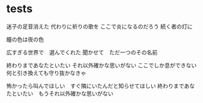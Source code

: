 # tests

迷子の足音消えた
代わりに祈りの歌を
ここで炎になるのだろう
続く者の灯に

瞳の色は夜の色

広すぎる世界で　選んでくれた
聞かせて　ただ一つのその名前

終わりまであなたといたい
それ以外確かな思いがない
ここでしか息ができない
何と引き換えても守り抜かなきゃ

怖かったら叫んでほしい　すぐ隣にいたんだと知らせてほしい
終わりまであなたといたい　もうそれ以外確かな思いがない
